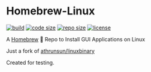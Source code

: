 # Homebrew-Linux

[![build](https://img.shields.io/github/workflow/status/ivaquero/homebrew-linux/CI.svg)](https://img.shields.io/github/workflow/status/ivaquero/homebrew-linux/CI.svg)
[![code size](https://img.shields.io/github/languages/code-size/ivaquero/homebrew-linux.svg)](https://img.shields.io/github/languages/code-size/ivaquero/homebrew-linux.svg)
[![repo size](https://img.shields.io/github/repo-size/ivaquero/homebrew-linux.svg)](https://img.shields.io/github/repo-size/ivaquero/homebrew-linux.svg)
[![license](https://img.shields.io/github/license/ivaquero/homebrew-linux)](https://img.shields.io/github/license/ivaquero/homebrew-linux)

A [Homebrew](https://github.com/Homebrew/brew) 🍺 Repo to Install GUI Applications on Linux

Just a fork of [athrunsun/linuxbinary](https://github.com/athrunsun/homebrew-linuxbinary/)

Created for testing.
